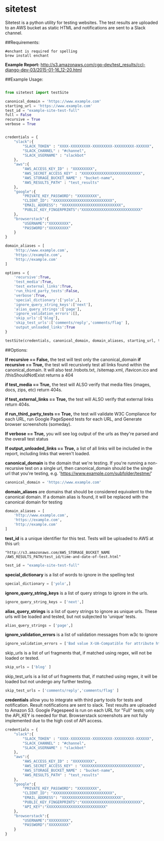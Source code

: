 sitetest
========

Sitetest is a python utility for testing websites. The test results are uploaded
to an AWS bucket as static HTML and notifications are sent to a Slack channel.

##Requirements:
```
#enchant is required for spelling
brew install enchant
```

**Example Report:** http://s3.amazonaws.com/cgp-dev/test_results/ccl-django-dev-03/2015-01-16_12-20.html

##Example Usage:
```python

from sitetest import testSite

canonical_domain = 'https://www.example.com'
starting_url = 'https://www.example.com'
test_id = "example-site-test-full"
full = False
recursive = True
verbose = True


credentials = {
    "slack":{
        "SLACK_TOKEN" : "XXXX-XXXXXXXXX-XXXXXXXXX-XXXXXXXXX-XXXXXX",
        "SLACK_CHANNEL" : "#channel",
        "SLACK_USERNAME" : "slackbot"
    },
    "aws":{
        "AWS_ACCESS_KEY_ID" : "XXXXXXXXX",
        "AWS_SECRET_ACCESS_KEY" : "XXXXXXXXXXXXXXXXXXXXXXXXXXX",
        "AWS_STORAGE_BUCKET_NAME" : "bucket-name",
        "AWS_RESULTS_PATH" : "test_results"
    },
    "google":{
        "PRIVATE_KEY_PASSWORD": "XXXXXXXXX",
        "CLIENT_ID": "XXXXXXXXXXXXXXXXXXXXXXXXXXX",
        "EMAIL_ADDRESS": "XXXXXXXXXXXXXXXXXXXXXXXXXXX",
        "PUBLIC_KEY_FINGERPRINTS":"XXXXXXXXXXXXXXXXXXXXXXXXXXX"
    },
    "browserstack":{
        "USERNAME":"XXXXXXXXX",
        "PASSWORD":"XXXXXXXXX"
    }
}

domain_aliases = [
    'http://www.example.com',
    'https://example.com',
    'http://example.com'
]

options = {
    'recursive':True,
    'test_media':True,
    'test_external_links':True,
    'run_third_party_tests':False,
    'verbose':True,
    'special_dictionary':['yolo',],
    'ignore_query_string_keys':['next'],
    'alias_query_strings':['page'],
    'ignore_validation_errors':[],
    'skip_urls':['blog'],
    'skip_test_urls':['comments/reply','comments/flag' ],
    'output_unloaded_links':True
}

testSite(credentials, canonical_domain, domain_aliases, starting_url, test_id, options)
```


##Options:

**If recursive == False,** the test will test only the canonical_domain
**if recursive == True,** the test will recursively test all links found within 
the canonical_domain. It will also test /robots.txt, /sitemap.xml, /favicon.ico 
and /thisShouldNotExist returns a 404

**if test_media == True,** the test will ALSO verify that media files (images, 
docs, zips, etc) return 404s.

**if test_external_links == True,** the test will ALSO verify that external 
links return 404s.

**if run_third_party_tests == True,** the test will validate W3C Compliance for 
each URL, run Google PageSpeed tests for each URL, and Generate browser 
screenshots (someday).

**If verbose == True,** you will see log output of the urls as they're parsed 
and the overall test status

**If output_unloaded_links == True,** a list of all links will be included in
the report, including links that weren't loaded.

**canonical_domain** is the domain that we're testing. If you're running a 
non-recursive test on a single url, then canonical_domain should be the single
url that you're testing, e.g. 'https://www.example.com/subfolder/testme/'
```python
canonical_domain = 'https://www.example.com'
```

**domain_aliases** are domains that should be considered equivalent to the canonical
 domain. If a domain alias is found, it will be replaced with the canonical 
 domain for testing
```python
domain_aliases = [
	'http://www.example.com',
	'https://example.com',
	'http://example.com'
]
```
**test_id** is a unique identifier for this test. Tests will be uploaded to AWS at 
this url: 
	
	"http://s3.amazonaws.com/AWS_STORAGE_BUCKET_NAME
	/AWS_RESULTS_PATH/test_id/time-and-date-of-test.html"

```python
test_id = "example-site-test-full"
```



**special_dictionary** is a list of words to ignore in the spelling test
```python
special_dictionary = ['yolo',]

```


**ignore_query_string_keys** is a list of query strings to ignore in the urls.
```python
ignore_query_string_keys = ['next',]

```

**alias_query_strings** is a list of query strings to ignore as unique urls. 
These urls will be loaded and tested, but not subjected to 'unique' tests.
```python
alias_query_strings = ['page',]
```


**ignore_validation_errors** is a list of validation messages from w3c to ignore
```python
ignore_validation_errors = ['Bad value X-UA-Compatible for attribute http-equiv on element meta.', ]

```


skip_urls is a list of url fragments that, if matched using regex, will not be loaded or tested.
```python
skip_urls = ['blog' ]

```

skip_test_urls is a list of url fragments that, if matched using regex, it will be loaded but not undergo any further testing.
```python
skip_test_urls = ['comments/reply','comments/flag' ]

```

**credentials** allow you to integrate with third party tools for tests and notification. Result notifications are sent to slack. Test results are uploaded to Amazon S3. Google Pagespeed is run on each URL for "Full" tests; only the API_KEY is needed for that. Browserstack screenshots are not fully implemented due to the high cost of API access.
```python
credentials = {
    "slack":{
        "SLACK_TOKEN" : "XXXX-XXXXXXXXX-XXXXXXXXX-XXXXXXXXX-XXXXXX",
        "SLACK_CHANNEL" : "#channel",
        "SLACK_USERNAME" : "slackbot"
    },
    "aws":{
        "AWS_ACCESS_KEY_ID" : "XXXXXXXXX",
        "AWS_SECRET_ACCESS_KEY" : "XXXXXXXXXXXXXXXXXXXXXXXXXXX",
        "AWS_STORAGE_BUCKET_NAME" : "bucket-name",
        "AWS_RESULTS_PATH" : "test_results"
    },
    "google":{
        "PRIVATE_KEY_PASSWORD": "XXXXXXXXX",
        "CLIENT_ID": "XXXXXXXXXXXXXXXXXXXXXXXXXXX",
        "EMAIL_ADDRESS": "XXXXXXXXXXXXXXXXXXXXXXXXXXX",
        "PUBLIC_KEY_FINGERPRINTS":"XXXXXXXXXXXXXXXXXXXXXXXXXXX",
        "API_KEY":"XXXXXXXXXXXXXXXXXXXXXXXXXXX"
    },
    "browserstack":{
        "USERNAME":"XXXXXXXXX",
        "PASSWORD":"XXXXXXXXX"
    }
}
```
